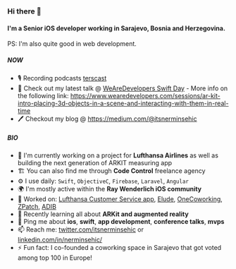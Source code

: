 ### Hi there 👋

#### I'm a Senior iOS developer working in Sarajevo, Bosnia and Herzegovina.
PS: I'm also quite good in web development. 

##### NOW

- 🎙 Recording podcasts [terscast](https://podcast.tershouse.ba/)
- 💬 Check out my latest talk @ [WeAreDevelopers Swift Day](https://wearedevelopers.com/) - More info on the following link: https://www.wearedevelopers.com/sessions/ar-kit-intro-placing-3d-objects-in-a-scene-and-interacting-with-them-in-real-time
- 🖊️ Checkout my blog @ https://medium.com/@itsnerminsehic

##### BIO

- 🏢 I'm currently working on a project for **Lufthansa Airlines** as well as building the next generation of ARKIT measuring app
- 🏗️ You can also find me through **Code Control** freelance agency 
- ⚙️ I use daily: `Swift`, `ObjectiveC`, `Firebase`, `Laravel`, `Angular`
- 🌍 I'm mostly active within the **Ray Wenderlich iOS community**
- 🔨 Worked on: [Lufthansa Customer Service app](https://apps.apple.com/us/app/lufthansa-customer-service/id1087851871), [Elude](https://elude.co/), [OneCoworking](https://apps.apple.com/us/app/one-coworking/id1137381231), [ZPatch](https://zpatch.co/), [ADIB](https://www.fidor.com/news/adib-moneysmart-efma-award) 
- 🌱 Recently learning all about **ARKit and augmented reality**
- 💬 Ping me about **ios**, **swift**, **app development**, **conference talks**, **mvps**
- 📫 Reach me: [twitter.com/itsnerminsehic](https://twitter.com/itsnerminsehic) or [linkedin.com/in/nerminsehic/](https://www.linkedin.com/in/nerminsehic/)
- ⚡️ Fun fact: I co-founded a coworking space in Sarajevo that got voted among top 100 in Europe!
